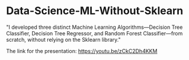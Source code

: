 # Data-Science-ML-Without-Sklearn

"I developed three distinct Machine Learning Algorithms—Decision Tree Classifier, Decision Tree Regressor, and Random Forest Classifier—from scratch, without relying on the Sklearn library."

The link for the presentation: https://youtu.be/zCkC2Dh4KKM

